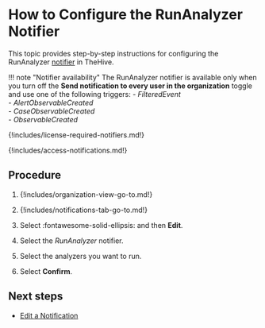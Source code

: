 # How to Configure the RunAnalyzer Notifier

This topic provides step-by-step instructions for configuring the RunAnalyzer [notifier](../about-notifications.md#notifiers) in TheHive.

!!! note "Notifier availability"
    The RunAnalyzer notifier is available only when you turn off the **Send notification to every user in the organization** toggle and use one of the following triggers:
    - *FilteredEvent*  
    - *AlertObservableCreated*  
    - *CaseObservableCreated*  
    - *ObservableCreated*  

{!includes/license-required-notifiers.md!}

{!includes/access-notifications.md!}

## Procedure

1. {!includes/organization-view-go-to.md!}

2. {!includes/notifications-tab-go-to.md!}

3. Select :fontawesome-solid-ellipsis: and then **Edit**.

4. Select the *RunAnalyzer* notifier.

5. Select the analyzers you want to run.

6. Select **Confirm**.

## Next steps

* [Edit a Notification](../edit-a-notification.md)

